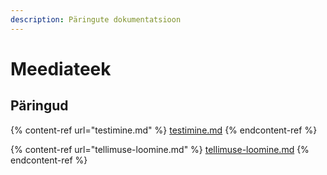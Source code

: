 ```yaml
---
description: Päringute dokumentatsioon
---
```


# Meediateek

## Päringud

{% content-ref url="testimine.md" %}
[testimine.md](testimine.md)
{% endcontent-ref %}

{% content-ref url="tellimuse-loomine.md" %}
[tellimuse-loomine.md](tellimuse-loomine.md)
{% endcontent-ref %}

